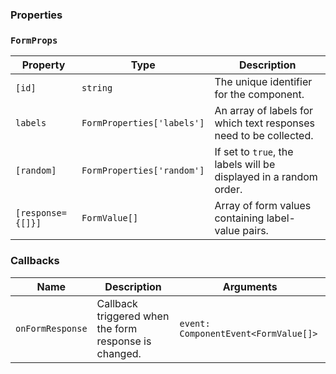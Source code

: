 ### Properties

### `FormProps`

| Property          | Type                       | Description                                                       |
| ----------------- | -------------------------- | ----------------------------------------------------------------- |
| `[id]`            | `string`                   | The unique identifier for the component.                          |
| `labels`          | `FormProperties['labels']` | An array of labels for which text responses need to be collected. |
| `[random]`        | `FormProperties['random']` | If set to `true`, the labels will be displayed in a random order. |
| `[response={[]}]` | `FormValue[]`              | Array of form values containing label-value pairs.                |

### Callbacks

| Name             | Description                                           | Arguments                            |
| ---------------- | ----------------------------------------------------- | ------------------------------------ |
| `onFormResponse` | Callback triggered when the form response is changed. | `event: ComponentEvent<FormValue[]>` |
